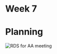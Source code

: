 # Week 7
# Planning
![RDS for AA meeting](https://github.com/yiranni/data-structures/tree/master/data-structures/week7/img/RDS.png)